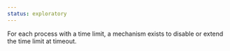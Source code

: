 ```yaml
---
status: exploratory
---
```


For each process with a time limit, a mechanism exists to disable or extend the time limit at timeout.
